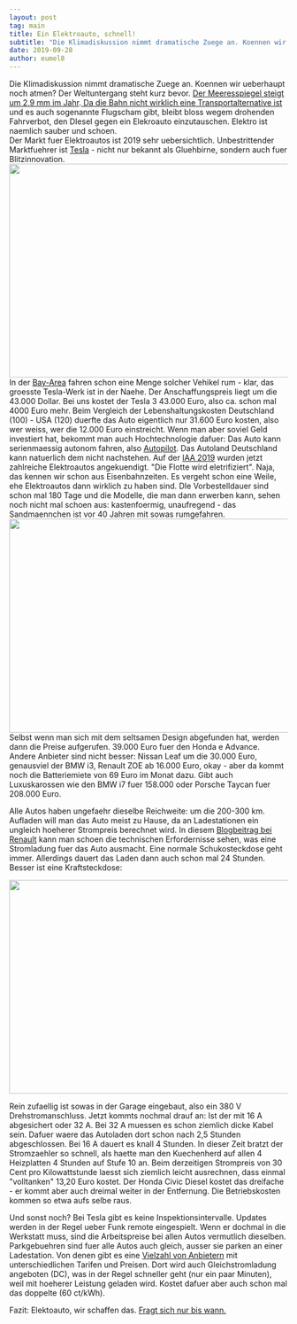 ```yaml
---
layout: post
tag: main
title: Ein Elektroauto, schnell!
subtitle: "Die Klimadiskussion nimmt dramatische Zuege an. Koennen wir ueberhaupt noch atmen? Der Weltuntergang steht kurz bevor. Der Meeresspiegel steigt um 2,9 mm im Jahr. Da die Bahn nicht wirklich eine Transportalternative ist und es auch sogenannte Flugscham&hellip;"
date: 2019-09-28
author: eumel8
---
```


Die Klimadiskussion nimmt dramatische Zuege an. Koennen wir ueberhaupt noch atmen? Der Weltuntergang steht kurz bevor. <a href="https://wiki.bildungsserver.de/klimawandel/index.php/Aktueller_Meeresspiegelanstieg#Meeresspiegel.C3.A4nderungen">Der Meeresspiegel steigt um 2,9 mm im Jahr</a>.<a href="https://trends.google.de/trends/explore?date=all&amp;geo=DE&amp;q=Bahn%20St%C3%B6rung"> Da die Bahn nicht wirklich eine Transportalternative ist</a> und es auch sogenannte Flugscham gibt, bleibt bloss wegem drohenden Fahrverbot, den DIesel gegen ein Elekroauto einzutauschen. Elektro ist naemlich sauber und schoen.
<br/>
Der Markt fuer Elektroautos ist 2019 sehr uebersichtlich. Unbestrittender Marktfuehrer ist <a href="https://www.tesla.com/de_DE/models">Tesla</a> - nicht nur bekannt als Gluehbirne, sondern auch fuer Blitzinnovation. 
<img src="/unsupported/media/quick-uploads/ein-elektroauto-schnell/tesla.png" width="585" height="386"/>
In der <a href="https://goo.gl/maps/4W9DbqcacqkNjcFc9">Bay-Area</a> fahren schon eine Menge solcher Vehikel rum - klar, das groesste Tesla-Werk ist in der Naehe. Der Anschaffungspreis liegt um die 43.000 Dollar. Bei uns kostet der Tesla 3 43.000 Euro, also ca. schon mal 4000 Euro mehr. Beim Vergleich der Lebenshaltungskosten Deutschland (100) - USA (120) duerfte das Auto eigentlich nur 31.600 Euro kosten, also wer weiss, wer die 12.000 Euro einstreicht. Wenn man aber soviel Geld investiert hat, bekommt man auch Hochtechnologie dafuer: Das Auto kann serienmaessig autonom fahren, also <a href="https://vimeo.com/192179727">Autopilot</a>.
Das Autoland Deutschland kann natuerlich dem nicht nachstehen. Auf der <a href="https://www.autozeitung.de/iaa">IAA 2019</a> wurden jetzt zahlreiche Elektroautos angekuendigt. "Die Flotte wird eletrifiziert". Naja, das kennen wir schon aus Eisenbahnzeiten. Es vergeht schon eine Weile, ehe Elektroautos dann wirklich zu haben sind. DIe Vorbestelldauer sind schon mal 180 Tage und die Modelle, die man dann erwerben kann, sehen noch nicht mal schoen aus: kastenfoermig, unaufregend - das Sandmaennchen ist vor 40 Jahren mit sowas rumgefahren. 
<img src="/unsupported/media/quick-uploads/ein-elektroauto-schnell/honda-e.jpg" width="585" height="386"/>
Selbst wenn man sich mit dem seltsamen Design abgefunden hat, werden dann die Preise aufgerufen. 39.000 Euro fuer den Honda e Advance.
Andere Anbieter sind nicht besser: Nissan Leaf um die 30.000 Euro, genausviel der BMW i3, Renault ZOE ab 16.000 Euro, okay - aber da kommt noch die Batteriemiete von 69 Euro im Monat dazu. Gibt auch Luxuskarossen wie den BMW i7 fuer 158.000 oder Porsche Taycan fuer 208.000 Euro. 

Alle Autos haben ungefaehr dieselbe Reichweite: um die 200-300 km. Aufladen will man das Auto meist zu Hause, da an Ladestationen ein ungleich hoeherer Strompreis berechnet wird. In diesem <a href="https://blog.renault.de/neues-von-renault-elektroauto-zoe-aufladen-reichweite-erweitern/">Blogbeitrag bei Renault</a> kann man schoen die technischen Erfordernisse sehen, was eine Stromladung fuer das Auto ausmacht. Eine normale Schukosteckdose geht immer. Allerdings dauert das Laden dann auch schon mal 24 Stunden. Besser ist eine Kraftsteckdose:

<img src="/unsupported/media/quick-uploads/ein-elektroauto-schnell/kraftstrom.jpg" width="585" height="386"/>

Rein zufaellig ist sowas in der Garage eingebaut, also ein 380 V Drehstromanschluss. Jetzt kommts nochmal drauf an: Ist der mit 16 A abgesichert oder 32 A. Bei 32 A muessen es schon ziemlich dicke Kabel sein. Dafuer waere das Autoladen dort schon nach 2,5 Stunden abgeschlossen. Bei 16 A dauert es knall 4 Stunden. 
In dieser Zeit bratzt der Stromzaehler so schnell, als haette man den Kuechenherd auf allen 4 Heizplatten 4 Stunden auf Stufe 10 an. Beim derzeitigen Strompreis von 30 Cent pro Kilowattstunde laesst sich ziemlich leicht ausrechnen, dass einmal "volltanken" 13,20 Euro kostet. Der Honda Civic Diesel kostet das dreifache - er kommt aber auch dreimal weiter in der Entfernung. Die Betriebskosten kommen so etwa aufs selbe raus.

Und sonst noch? Bei Tesla gibt es keine Inspektionsintervalle. Updates werden in der Regel ueber Funk remote eingespielt. Wenn er dochmal in die Werkstatt muss, sind die Arbeitspreise bei allen Autos vermutlich dieselben. Parkgebuehren sind fuer alle Autos auch gleich, ausser sie parken an einer Ladestation. Von denen gibt es eine <a href="https://www.adac.de/rund-ums-fahrzeug/e-mobilitaet/laden/elektroauto-ladesaeulen-strompreise/">Vielzahl von Anbietern</a> mit unterschiedlichen Tarifen und Preisen. Dort wird auch Gleichstromladung angeboten (DC), was in der Regel schneller geht (nur ein paar Minuten), weil mit hoeherer Leistung geladen wird. Kostet dafuer aber auch schon mal das doppelte (60 ct/kWh). 

Fazit: Elektoauto, wir schaffen das. <a href="https://de.statista.com/statistik/daten/studie/244000/umfrage/neuzulassungen-von-elektroautos-in-deutschland/">Fragt sich nur bis wann.</a>

